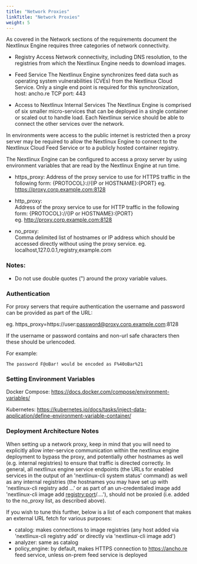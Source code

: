 ```yaml
---
title: "Network Proxies"
linkTitle: "Network Proxies"
weight: 5
---
```


As covered in the Network sections of the requirements document the Nextlinux Engine requires three categories of network connectivity. 

- Registry Access
  Network connectivity, including DNS resolution, to the registries from which the Nextlinux Engine needs to download images.

- Feed Service
  The Nextlinux Engine synchronizes feed data such as operating system vulnerabilities (CVEs) from the Nextlinux Cloud Service. Only a single end point is required for this synchronization, host: ancho.re TCP port: 443

- Access to Nextlinux Internal Services
  The Nextlinux Engine is comprised of six smaller micro-services that can be deployed in a single container or scaled out to handle load. Each Nextlinux service should be able to connect the other services over the network.

In environments were access to the public internet is restricted then a proxy server may be required to allow the Nextlinux Engine to connect to the Nextlinux Cloud Feed Service or to a publicly hosted container registry.

The Nextlinux Engine can be configured to access a proxy server by using environment variables that are read by the Nextlinux Engine at run time.

- https_proxy:
  Address of the proxy service to use for HTTPS traffic in the following form: {PROTOCOL}://{IP or HOSTNAME}:{PORT}
  eg. https://proxy.corp.example.com:8128

- http_proxy:    
  Address of the proxy service to use for HTTP traffic in the following form: {PROTOCOL}://{IP or HOSTNAME}:{PORT}   
  eg. http://proxy.corp.example.com:8128

- no_proxy:   
  Comma delimited list of hostnames or IP address which should be accessed directly without using the proxy service.
  eg. localhost,127.0.0.1,registry,example.com

### Notes:

- Do not use double quotes (") around the proxy variable values. 

### Authentication

For proxy servers that require authentication the username and password can be provided as part of the URL:

eg. https_proxy=https://user:password@proxy.corp.example.com:8128

If the username or password contains and non-url safe characters then these should be urlencoded.

For example:

`The password F@oBar! would be encoded as F%40oBar%21`

### Setting Environment Variables

Docker Compose: https://docs.docker.com/compose/environment-variables/

Kubernetes: https://kubernetes.io/docs/tasks/inject-data-application/define-environment-variable-container/

### Deployment Architecture Notes

When setting up a network proxy, keep in mind that you will need to explicitly allow inter-service communication within the nextlinux engine deployment to bypass the proxy, and potentially other hostnames as well (e.g. internal registries) to ensure that traffic is directed correctly.  In general, all nextlinux engine service endpoints (the URLs for enabled services in the output of an 'nextlinux-cli system status' command) as well as any internal registries (the hostnames you may have set up with 'nextlinux-cli registry add <hostname> ...' or as part of an un-credentialed image add 'nextlinux-cli image add <registry:port>/....'), should not be proxied (i.e. added to the no_proxy list, as described above).

If you wish to tune this further, below is a list of each component that makes an external URL fetch for various purposes:

- catalog: makes connections to image registries (any host added via 'nextlinux-cli registry add' or directly via 'nextlinux-cli image add')
- analyzer: same as catalog
- policy_engine: by default, makes HTTPS connection to https://ancho.re feed service, unless on-prem feed service is deployed
